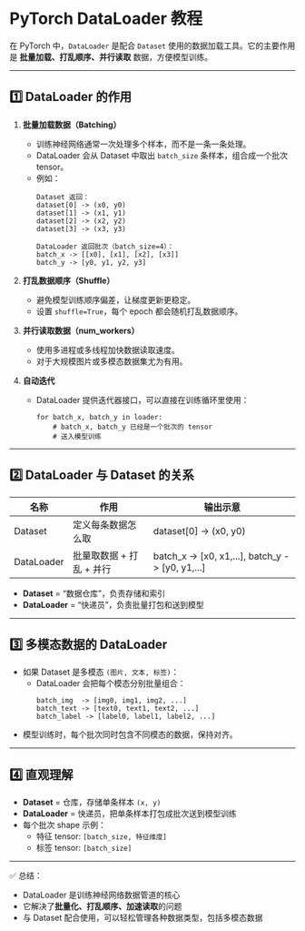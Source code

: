 # PyTorch DataLoader 教程

在 PyTorch 中，`DataLoader` 是配合 `Dataset` 使用的数据加载工具。它的主要作用是 **批量加载、打乱顺序、并行读取** 数据，方便模型训练。

---

## 1️⃣ DataLoader 的作用

1. **批量加载数据（Batching）**  
   - 训练神经网络通常一次处理多个样本，而不是一条一条处理。  
   - DataLoader 会从 Dataset 中取出 `batch_size` 条样本，组合成一个批次 tensor。  
   - 例如：
     ```
     Dataset 返回：
     dataset[0] -> (x0, y0)
     dataset[1] -> (x1, y1)
     dataset[2] -> (x2, y2)
     dataset[3] -> (x3, y3)

     DataLoader 返回批次（batch_size=4）：
     batch_x -> [[x0], [x1], [x2], [x3]]
     batch_y -> [y0, y1, y2, y3]
     ```

2. **打乱数据顺序（Shuffle）**  
   - 避免模型训练顺序偏差，让梯度更新更稳定。  
   - 设置 `shuffle=True`，每个 epoch 都会随机打乱数据顺序。

3. **并行读取数据（num_workers）**  
   - 使用多进程或多线程加快数据读取速度。  
   - 对于大规模图片或多模态数据集尤为有用。

4. **自动迭代**  
   - DataLoader 提供迭代器接口，可以直接在训练循环里使用：
     ```text
     for batch_x, batch_y in loader:
         # batch_x, batch_y 已经是一个批次的 tensor
         # 送入模型训练
     ```

---

## 2️⃣ DataLoader 与 Dataset 的关系

| 名称       | 作用                                   | 输出示意 |
|------------|--------------------------------------|-----------|
| Dataset    | 定义每条数据怎么取                      | dataset[0] -> (x0, y0) |
| DataLoader | 批量取数据 + 打乱 + 并行                | batch_x -> [x0, x1,...], batch_y -> [y0, y1,...] |

- **Dataset** = “数据仓库”，负责存储和索引  
- **DataLoader** = “快递员”，负责批量打包和送到模型  

---

## 3️⃣ 多模态数据的 DataLoader

- 如果 Dataset 是多模态 `(图片, 文本, 标签)`：  
  - DataLoader 会把每个模态分别批量组合：
    ```
    batch_img  -> [img0, img1, img2, ...]
    batch_text -> [text0, text1, text2, ...]
    batch_label -> [label0, label1, label2, ...]
    ```
- 模型训练时，每个批次同时包含不同模态的数据，保持对齐。

---

## 4️⃣ 直观理解

- **Dataset** = 仓库，存储单条样本 `(x, y)`  
- **DataLoader** = 快递员，把单条样本打包成批次送到模型训练  
- 每个批次 shape 示例：
  - 特征 tensor: `[batch_size, 特征维度]`
  - 标签 tensor: `[batch_size]`  

---

✅ 总结：

- DataLoader 是训练神经网络数据管道的核心  
- 它解决了**批量化、打乱顺序、加速读取**的问题  
- 与 Dataset 配合使用，可以轻松管理各种数据类型，包括多模态数据
